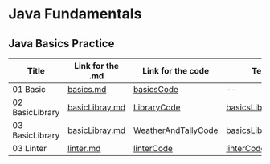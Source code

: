 # Java Fundamentals

## Java Basics Practice 

| Title           | Link for the .md                               | Link for the code                                                                      | Test Link                                                                                   |
|-----------------|----------------------------------------|----------------------------------------------------------------------------------------|---------------------------------------------------------------------------------------------|
| 01 Basic        | [basics.md](./basics/basics.md)| [basicsCode](./basics/Main.java)                                                       | --                                                                                          |
| 02 BasicLibrary | [basicLibray.md](./basiclibrary/basicLibrary.md)| [LibraryCode](./basiclibrary/lib/src/main/java/basiclibrary/Library.java)              | [basicsLibraryCodeTest](./basiclibrary/lib/src/test/java/basiclibrary/LibraryTest.java)     | 
| 03 BasicLibrary | [basicLibray.md](./basiclibrary/basicLibrary.md)| [WeatherAndTallyCode](./basiclibrary/lib/src/main/java/basiclibrary/MapAndTally.java) | [basicsLibraryCodeTest](./basiclibrary/lib/src/test/java/basiclibrary/MapAndTallyTest.java) | 
| 03 Linter | [linter.md](./linter/linter.md)| [linterCode](./linter/app/src/main/java/linter/App.java) | [linterCodeTest](./linter/app/src/test/java/linter/AppTest.java) |